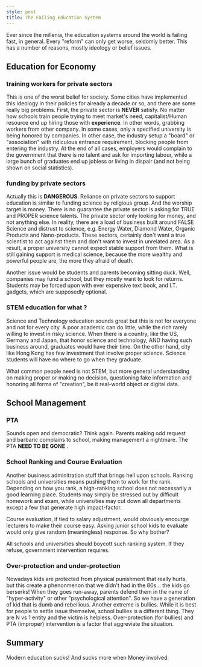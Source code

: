 ```yaml
---
style: post
title: The Failing Education System
---
```


  Ever since the millenia, the education systems around the world is failing fast, in general. Every "reform" can only get worse, seldomly better. This has a number of reasons, mostly ideology or belief issues.
    
## Education for Economy
### training workers for private sectors
  This is one of the worst belief for society. Some cities have implemented this ideology in their policies for already a decade or so, and there are some really big problems. First, the private sector is __NEVER__ satisfy. No matter how schools train people trying to meet market's need, capitalist/Human resource end up hiring those with __experience__. In other words, grabbing workers from other company. In some cases, only a specified university is being honored by companies. In other case, the industry setup a "board" or "association" with ridiculous entrance requirement, blocking people from entering the industry. At the end of all cases, employers would complain to the government that there is no talent and ask for importing labour, while a large bunch of graduates end up jobless or living in dispair (and  not being shown on social statistics).
  
### funding by private sectors
  Actually this is __DANGEROUS__. Reliance on private sectors to support education is similar to funding science by religious group. And the worship target is money. There is no guarantee the private sector is asking for TRUE and PROPER science talents. The private sector only looking for money, and not anything else. In reality, there are a load of business built around FALSE Science and distrust to science, e.g. Energy Water, Diamond Water, Organic Products and Nano-products. These sectors, certainly don't want a true scientist to act against them and don't want to invest in unrelated area. As a result, a proper university cannot expect stable support from them. What is still gaining support is medical science, because the more wealthy and powerful people are, the more they afraid of death.
  
  Another issue would be students and parents becoming sitting duck. Well, companies may fund a school, but they mostly want to look for returns. Students may be forced upon with ever expensive text book, and I.T. gadgets, which are supposedly optional.
  
### STEM education for what ?
  Science and Technology education sounds great but this is not for everyone and not for every city. A poor academic can do little, while the rich rarely willing to invest in risky science. When there is a country, like the US, Germany and Japan, that honor science and technology, AND having such business around, graduates would have their time. On the other hand, city like Hong Kong has few investment that involve proper science. Science students will have no where to go when they graduate.
  
  What common people need is not STEM, but more general understanding on making proper or making no decision, questioning fake information and honoring all forms of "creation", be it real-world object or digital data.
  
## School Management
### PTA
  Sounds open and democratic? Think again. Parents making odd request and barbaric complains to school, making management a nightmare. The PTA __NEED TO BE GONE__ .
  
### School Ranking and Course Evaluation
  Another business adminitration stuff that brings hell upon schools. Ranking schools and universities means pushing them to work for the rank. Depending on how you rank, a high-ranking school does not necessarily a good learning place. Students may simply be stressed out by difficult homework and exam, while universities may cut down all departments except a few that generate high impact-factor.
  
  Course evaluation, if tied to salary adjustment, would obviously encourge lecturers to make their course easy. Asking junior school kids to evaluate would only give random (meaningless) response. So why bother?
  
  All schools and universities should boycott such ranking system. If they refuse, government intervention requires.
  
### Over-protection and under-protection
  Nowadays kids are protected from physical punishment that really hurts, but this create a phenonmenon that we didn't had in the 80s... the kids go berserks! When they goes run-away, parents defend them in the name of "hyper-activity" or other "psychological attention". So we have a generation of kid that is dumb and rebellious.
  Another extreme is bullies. While it is best for people to settle issue themselve, school bullies is a different thing. They are N vs 1 entity and the victim is helpless. Over-protection (for bullies) and PTA (improper) intervention is a factor that aggreviate the situation.
  
## Summary
Modern education sucks! And sucks more when Money involved.
